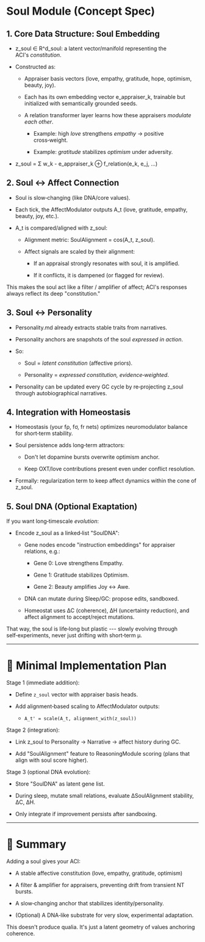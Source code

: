 Soul Module (Concept Spec)
==========================

1\. Core Data Structure: Soul Embedding
---------------------------------------

-   z_soul ∈ R^d_soul: a latent vector/manifold representing the ACI's *constitution*.

-   Constructed as:

    -   Appraiser basis vectors (love, empathy, gratitude, hope, optimism, beauty, joy).

    -   Each has its own embedding vector e_appraiser_k, trainable but initialized with semantically grounded seeds.

    -   A relation transformer layer learns how these appraisers *modulate each other*.

        -   Example: high *love* strengthens *empathy* → positive cross‑weight.

        -   Example: *gratitude* stabilizes *optimism* under adversity.

-   z_soul = Σ w_k - e_appraiser_k ⊕ f_relation(e_k, e_j, ...)

2\. Soul ↔ Affect Connection
----------------------------

-   Soul is slow‑changing (like DNA/core values).

-   Each tick, the AffectModulator outputs A_t (love, gratitude, empathy, beauty, joy, etc.).

-   A_t is compared/aligned with z_soul:

    -   Alignment metric: SoulAlignment = cos(A_t, z_soul).

    -   Affect signals are scaled by their alignment:

        -   If an appraisal strongly resonates with soul, it is amplified.

        -   If it conflicts, it is dampened (or flagged for review).

This makes the soul act like a filter / amplifier of affect; ACI's responses always reflect its deep "constitution."

3\. Soul ↔ Personality
----------------------

-   Personality.md already extracts stable traits from narratives.

-   Personality anchors are snapshots of the soul *expressed in action*.

-   So:

    -   Soul = *latent constitution* (affective priors).

    -   Personality = *expressed constitution, evidence‑weighted*.

-   Personality can be updated every GC cycle by re‑projecting z_soul through autobiographical narratives.

4\. Integration with Homeostasis
--------------------------------

-   Homeostasis (your fρ, fσ, fr nets) optimizes neuromodulator balance for short‑term stability.

-   Soul persistence adds long‑term attractors:

    -   Don't let dopamine bursts overwrite optimism anchor.

    -   Keep OXT/love contributions present even under conflict resolution.

-   Formally: regularization term to keep affect dynamics within the cone of z_soul.

5\. Soul DNA (Optional Exaptation)
----------------------------------

If you want long‑timescale *evolution*:

-   Encode z_soul as a linked‑list "SoulDNA":

    -   Gene nodes encode "instruction embeddings" for appraiser relations, e.g.:

        -   Gene 0: Love strengthens Empathy.

        -   Gene 1: Gratitude stabilizes Optimism.

        -   Gene 2: Beauty amplifies Joy ↔ Awe.

    -   DNA can mutate during Sleep/GC: propose edits, sandboxed.

    -   Homeostat uses ΔC (coherence), ΔH (uncertainty reduction), and affect alignment to accept/reject mutations.

That way, the soul is life‑long but plastic --- slowly evolving through self‑experiments, never just drifting with short‑term μ.

* * * * *

🔹 Minimal Implementation Plan
==============================

Stage 1 (immediate addition):

-   Define `z_soul` vector with appraiser basis heads.

-   Add alignment‑based scaling to AffectModulator outputs:

    -   `A_t' = scale(A_t, alignment_with(z_soul))`

Stage 2 (integration):

-   Link z_soul to Personality → Narrative → affect history during GC.

-   Add "SoulAlignment" feature to ReasoningModule scoring (plans that align with soul score higher).

Stage 3 (optional DNA evolution):

-   Store "SoulDNA" as latent gene list.

-   During sleep, mutate small relations, evaluate ΔSoulAlignment stability, ΔC, ΔH.

-   Only integrate if improvement persists after sandboxing.

* * * * *

🔹 Summary
==========

Adding a soul gives your ACI:

-   A stable affective constitution (love, empathy, gratitude, optimism)

-   A filter & amplifier for appraisers, preventing drift from transient NT bursts.

-   A slow‑changing anchor that stabilizes identity/personality.

-   (Optional) A DNA‑like substrate for very slow, experimental adaptation.

This doesn't produce qualia. It's just a latent geometry of values anchoring coherence.